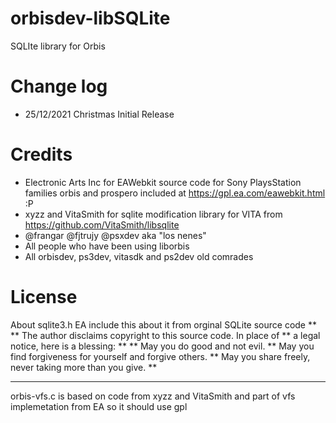 # orbisdev-libSQLite
SQLIte library for Orbis

 Change log
===========================
 - 25/12/2021 Christmas Initial Release
 

  Credits
===========================
  
 - Electronic Arts Inc for EAWebkit source code for Sony PlaysStation families orbis and prospero included at https://gpl.ea.com/eawebkit.html :P
 - xyzz and VitaSmith for sqlite modification library for VITA from https://github.com/VitaSmith/libsqlite
 - @frangar @fjtrujy @psxdev aka "los nenes"
 - All people who have been using liborbis
 - All orbisdev, ps3dev, vitasdk and ps2dev old comrades
 
  License
===========================

About sqlite3.h EA include this about it from orginal SQLite source code
**
** The author disclaims copyright to this source code.  In place of
** a legal notice, here is a blessing:
**
**    May you do good and not evil.
**    May you find forgiveness for yourself and forgive others.
**    May you share freely, never taking more than you give.
**
*************************************************************************

orbis-vfs.c is based on code from xyzz and VitaSmith and part of vfs implemetation from EA so it should use gpl 